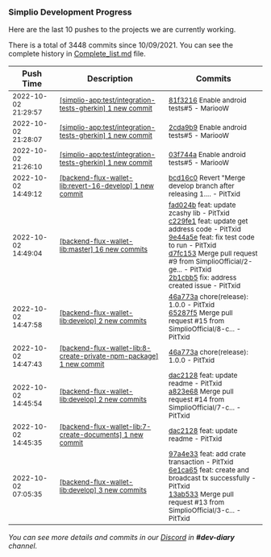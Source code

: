 
### Simplio Development Progress

Here are the last 10 pushes to the projects we are currently working.

There is a total of 3448 commits since 10/09/2021. You can see the complete history in
 [Complete_list.md](Complete_list.md) file.

| Push Time | Description | Commits |
| --- | --- | --- |
| <sub>2022-10-02 21:29:57</sub> | <sub>[[simplio-app:test/integration\-tests\-gherkin] 1 new commit](https://github.com/SimplioOfficial/simplio-app/commit/81f32167fc8578c6cab814b71fa1447b91e63966)</sub> | <sub>[81f3216](https://github.com/SimplioOfficial/simplio-app/commit/81f32167fc8578c6cab814b71fa1447b91e63966) Enable android tests#5 - MariooW</sub> |
| <sub>2022-10-02 21:28:07</sub> | <sub>[[simplio-app:test/integration\-tests\-gherkin] 1 new commit](https://github.com/SimplioOfficial/simplio-app/commit/2cda9b9544dfae2649353b20530baa3c0066e126)</sub> | <sub>[2cda9b9](https://github.com/SimplioOfficial/simplio-app/commit/2cda9b9544dfae2649353b20530baa3c0066e126) Enable android tests#5 - MariooW</sub> |
| <sub>2022-10-02 21:26:10</sub> | <sub>[[simplio-app:test/integration\-tests\-gherkin] 1 new commit](https://github.com/SimplioOfficial/simplio-app/commit/03f744a83c17d496544389124a9022d50c362520)</sub> | <sub>[03f744a](https://github.com/SimplioOfficial/simplio-app/commit/03f744a83c17d496544389124a9022d50c362520) Enable android tests#5 - MariooW</sub> |
| <sub>2022-10-02 14:49:12</sub> | <sub>[[backend-flux-wallet-lib:revert\-16\-develop] 1 new commit](https://github.com/SimplioOfficial/backend-flux-wallet-lib/commit/bcd16c090744b418687b3055b7653792013c5684)</sub> | <sub>[bcd16c0](https://github.com/SimplioOfficial/backend-flux-wallet-lib/commit/bcd16c090744b418687b3055b7653792013c5684) Revert "Merge develop branch after releasing 1.... - PitTxid</sub> |
| <sub>2022-10-02 14:49:04</sub> | <sub>[[backend-flux-wallet-lib:master] 16 new commits](https://github.com/SimplioOfficial/backend-flux-wallet-lib/compare/bf53b5d5255b...40c572d0ac67)</sub> | <sub>[fad024b](https://github.com/SimplioOfficial/backend-flux-wallet-lib/commit/fad024b9ab45a19f9a91735fe1f12cbada9e7223) feat: update zcashy lib - PitTxid<br>[c229fe1](https://github.com/SimplioOfficial/backend-flux-wallet-lib/commit/c229fe12f79b630e1290463d9e949dcc8268e534) feat: update get address code - PitTxid<br>[9e44a5e](https://github.com/SimplioOfficial/backend-flux-wallet-lib/commit/9e44a5ea9624a419ff782655117b0cfbda46ae66) feat: fix test code to run - PitTxid<br>[d7fc153](https://github.com/SimplioOfficial/backend-flux-wallet-lib/commit/d7fc1538328330813e5c8371987a42becc3755b0) Merge pull request #9 from SimplioOfficial/2-ge... - PitTxid<br>[2b1cbb5](https://github.com/SimplioOfficial/backend-flux-wallet-lib/commit/2b1cbb58b04752e5ffb723bf343c3f18d7eb7b4a) fix: address created issue - PitTxid</sub> |
| <sub>2022-10-02 14:47:58</sub> | <sub>[[backend-flux-wallet-lib:develop] 2 new commits](https://github.com/SimplioOfficial/backend-flux-wallet-lib/compare/a823e686f1e6...65287f50652d)</sub> | <sub>[46a773a](https://github.com/SimplioOfficial/backend-flux-wallet-lib/commit/46a773a0da55aacc9347116746d582fdc226c14f) chore(release): 1.0.0 - PitTxid<br>[65287f5](https://github.com/SimplioOfficial/backend-flux-wallet-lib/commit/65287f50652d8089fe2be37ceae1c8a95a463830) Merge pull request #15 from SimplioOfficial/8-c... - PitTxid</sub> |
| <sub>2022-10-02 14:47:43</sub> | <sub>[[backend-flux-wallet-lib:8\-create\-private\-npm\-package] 1 new commit](https://github.com/SimplioOfficial/backend-flux-wallet-lib/commit/46a773a0da55aacc9347116746d582fdc226c14f)</sub> | <sub>[46a773a](https://github.com/SimplioOfficial/backend-flux-wallet-lib/commit/46a773a0da55aacc9347116746d582fdc226c14f) chore(release): 1.0.0 - PitTxid</sub> |
| <sub>2022-10-02 14:45:54</sub> | <sub>[[backend-flux-wallet-lib:develop] 2 new commits](https://github.com/SimplioOfficial/backend-flux-wallet-lib/compare/13ab533e15d6...a823e686f1e6)</sub> | <sub>[dac2128](https://github.com/SimplioOfficial/backend-flux-wallet-lib/commit/dac2128b89adef5cd3391e56a13a01540bb9e601) feat: update readme - PitTxid<br>[a823e68](https://github.com/SimplioOfficial/backend-flux-wallet-lib/commit/a823e686f1e61d12442160051d74da76ffb339b4) Merge pull request #14 from SimplioOfficial/7-c... - PitTxid</sub> |
| <sub>2022-10-02 14:45:35</sub> | <sub>[[backend-flux-wallet-lib:7\-create\-documents] 1 new commit](https://github.com/SimplioOfficial/backend-flux-wallet-lib/commit/dac2128b89adef5cd3391e56a13a01540bb9e601)</sub> | <sub>[dac2128](https://github.com/SimplioOfficial/backend-flux-wallet-lib/commit/dac2128b89adef5cd3391e56a13a01540bb9e601) feat: update readme - PitTxid</sub> |
| <sub>2022-10-02 07:05:35</sub> | <sub>[[backend-flux-wallet-lib:develop] 3 new commits](https://github.com/SimplioOfficial/backend-flux-wallet-lib/compare/eb09e497a399...13ab533e15d6)</sub> | <sub>[97a4e33](https://github.com/SimplioOfficial/backend-flux-wallet-lib/commit/97a4e33e48e6c80e4b033802ac8f0bd179dbac80) feat: add crate transaction - PitTxid<br>[6e1ca65](https://github.com/SimplioOfficial/backend-flux-wallet-lib/commit/6e1ca65f6d1e34a08e7eb8407ad8b251e29cb36f) feat: create and broadcast tx successfully - PitTxid<br>[13ab533](https://github.com/SimplioOfficial/backend-flux-wallet-lib/commit/13ab533e15d67bf8193f319b3f8cfb91d1805a3f) Merge pull request #13 from SimplioOfficial/3-c... - PitTxid</sub> |

_You can see more details and commits in our [Discord](https://discord.gg/aKhjuwZmdP) in **#dev-diary** channel._
